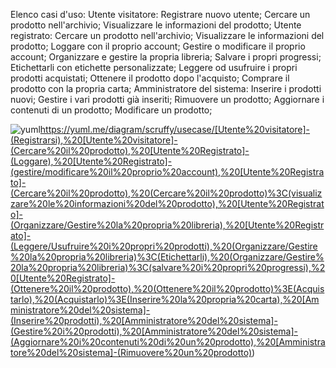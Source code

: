 Elenco casi d'uso:
  Utente visitatore:
    Registrare nuovo utente;
    Cercare un prodotto nell'archivio;
    Visualizzare le informazioni del prodotto;
  Utente registrato:
    Cercare un prodotto nell'archivio;
    Visualizzare le informazioni del prodotto;
    Loggare con il proprio account;
    Gestire o modificare il proprio account;
    Organizzare e gestire la propria libreria;
    Salvare i propri progressi;
    Etichettarli con etichette personalizzate;
    Leggere od usufruire i propri prodotti acquistati;
    Ottenere il prodotto dopo l'acquisto;
    Comprare il prodotto con la propria carta;
  Amministratore del sistema:
    Inserire i prodotti nuovi;
    Gestire i vari prodotti già inseriti;
    Rimuovere un prodotto;
    Aggiornare i contenuti di un prodotto;
    Modificare un prodotto;

![yuml](https://yuml.me/diagram/scruffy/usecase/[Utente%20visitatore]-(Registrarsi),%20[Utente%20visitatore]-(Cercare%20il%20prodotto),%20[Utente%20Registrato]-(Loggare),%20[Utente%20Registrato]-(gestire/modificare%20il%20proprio%20account),%20[Utente%20Registrato]-(Cercare%20il%20prodotto),%20(Cercare%20il%20prodotto)%3C(visualizzare%20le%20informazioni%20del%20prodotto),%20[Utente%20Registrato]-(Organizzare/Gestire%20la%20propria%20libreria),%20[Utente%20Registrato]-(Leggere/Usufruire%20i%20propri%20prodotti),%20(Organizzare/Gestire%20la%20propria%20libreria)%3C(Etichettarli),%20(Organizzare/Gestire%20la%20propria%20libreria)%3C(salvare%20i%20propri%20progressi),%20[Utente%20Registrato]-(Ottenere%20il%20prodotto),%20(Ottenere%20il%20prodotto)%3E(Acquistarlo),%20(Acquistarlo)%3E(Inserire%20la%20propria%20carta),%20[Amministratore%20del%20sistema]-(Inserire%20prodotti),%20[Amministratore%20del%20sistema]-(Gestire%20i%20prodotti),%20[Amministratore%20del%20sistema]-(Aggiornare%20i%20contenuti%20di%20un%20prodotto),%20[Amministratore%20del%20sistema]-(Rimuovere%20un%20prodotto))https://yuml.me/diagram/scruffy/usecase/[Utente%20visitatore]-(Registrarsi),%20[Utente%20visitatore]-(Cercare%20il%20prodotto),%20[Utente%20Registrato]-(Loggare),%20[Utente%20Registrato]-(gestire/modificare%20il%20proprio%20account),%20[Utente%20Registrato]-(Cercare%20il%20prodotto),%20(Cercare%20il%20prodotto)%3C(visualizzare%20le%20informazioni%20del%20prodotto),%20[Utente%20Registrato]-(Organizzare/Gestire%20la%20propria%20libreria),%20[Utente%20Registrato]-(Leggere/Usufruire%20i%20propri%20prodotti),%20(Organizzare/Gestire%20la%20propria%20libreria)%3C(Etichettarli),%20(Organizzare/Gestire%20la%20propria%20libreria)%3C(salvare%20i%20propri%20progressi),%20[Utente%20Registrato]-(Ottenere%20il%20prodotto),%20(Ottenere%20il%20prodotto)%3E(Acquistarlo),%20(Acquistarlo)%3E(Inserire%20la%20propria%20carta),%20[Amministratore%20del%20sistema]-(Inserire%20prodotti),%20[Amministratore%20del%20sistema]-(Gestire%20i%20prodotti),%20[Amministratore%20del%20sistema]-(Aggiornare%20i%20contenuti%20di%20un%20prodotto),%20[Amministratore%20del%20sistema]-(Rimuovere%20un%20prodotto))
